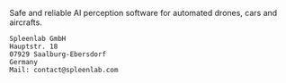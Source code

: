 Safe and reliable AI perception software for automated drones, cars and aircrafts.

```
Spleenlab GmbH
Hauptstr. 18
07929 Saalburg-Ebersdorf
Germany
Mail: contact@spleenlab.com
```
